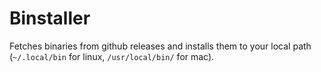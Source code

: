# Binstaller

Fetches binaries from github releases and installs them to your local path (`~/.local/bin` for linux, `/usr/local/bin/` for mac).
